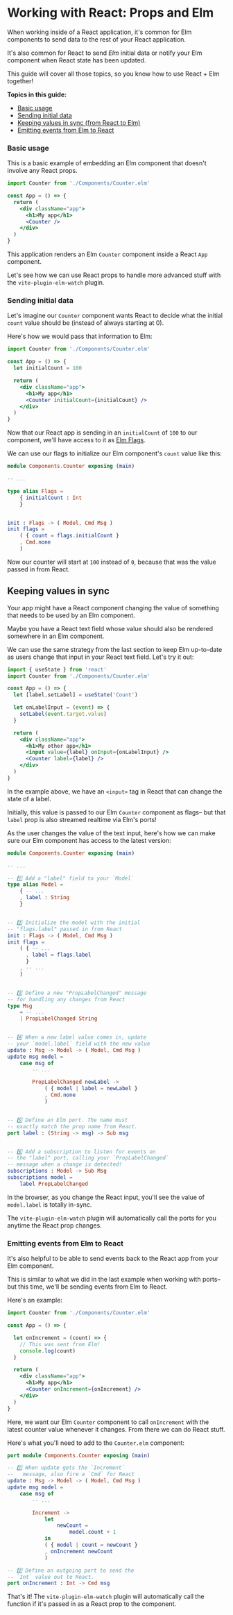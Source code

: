 # Working with React: Props and Elm

When working inside of a React application, it's common for Elm components to send data to the rest of your React application.

It's also common for React to send _Elm_ initial data or notify your Elm component when React state has been updated.

This guide will cover all those topics, so you know how to use React + Elm together!

__Topics in this guide:__

- [Basic usage](#basic-usage)
- [Sending initial data](#sending-initial-data)
- [Keeping values in sync (from React to Elm)](#keeping-values-in-sync)
- [Emitting events from Elm to React](#emitting-events-from-elm-to-react)

### Basic usage

This is a basic example of embedding an Elm component that doesn't involve any React props.

```jsx
import Counter from './Components/Counter.elm'

const App = () => {
  return (
    <div className="app">
      <h1>My app</h1>
      <Counter />
    </div>
  )
}
```

This application renders an Elm `Counter` component inside a React `App` component. 

Let's see how we can use React props to handle more advanced stuff with the `vite-plugin-elm-watch` plugin.

### Sending initial data

Let's imagine our `Counter` component wants React to decide what the initial `count` value should be (instead of always starting at 0).

Here's how we would pass that information to Elm:

```jsx
import Counter from './Components/Counter.elm'

const App = () => {
  let initialCount = 100

  return (
    <div className="app">
      <h1>My app</h1>
      <Counter initialCount={initialCount} />
    </div>
  )
}
```

Now that our React app is sending in an `initialCount` of `100` to our component, we'll have access to it as [Elm Flags](https://guide.elm-lang.org/interop/flags).

We can use our flags to initialize our Elm component's `count` value like this:

```elm
module Components.Counter exposing (main)

-- ...

type alias Flags =
    { initialCount : Int
    }


init : Flags -> ( Model, Cmd Msg )
init flags =
    ( { count = flags.initialCount }
    , Cmd.none
    )
```

Now our counter will start at `100` instead of `0`, because that was the value passed in from React.

## Keeping values in sync

Your app might have a React component changing the value of something that needs to be used by an Elm component.

Maybe you have a React text field whose value should also be rendered somewhere in an Elm component.

We can use the same strategy from the last section to keep Elm up-to-date as users change that input in your React text field. Let's try it out:

```jsx
import { useState } from 'react'
import Counter from './Components/Counter.elm'

const App = () => {
  let [label,setLabel] = useState('Count')

  let onLabelInput = (event) => {
    setLabel(event.target.value)
  }

  return (
    <div className="app">
      <h1>My other app</h1>
      <input value={label} onInput={onLabelInput} />
      <Counter label={label} />
    </div>
  )
}
```

In the example above, we have an `<input>` tag in React that can change the state of a label.

Initially, this value is passed to our Elm `Counter` component as flags– but that `label` prop is also streamed realtime via Elm's ports!

As the user changes the value of the text input, here's how we can make sure our Elm component has access to the latest version:

```elm
module Components.Counter exposing (main)

-- ...

-- 1️⃣ Add a "label" field to your `Model`
type alias Model =
    { -- ...
    , label : String
    }


-- 2️⃣ Initialize the model with the initial 
-- "flags.label" passed in from React
init : Flags -> ( Model, Cmd Msg )
init flags =
    ( { -- ...
      , label = flags.label
      }
    , -- ...
    )


-- 3️⃣ Define a new "PropLabelChanged" message
-- for handling any changes from React
type Msg
    = -- ...
    | PropLabelChanged String


-- 4️⃣ When a new label value comes in, update
-- your `model.label` field with the new value
update : Msg -> Model -> ( Model, Cmd Msg )
update msg model =
    case msg of
        -- ...

        PropLabelChanged newLabel ->
            ( { model | label = newLabel }
            , Cmd.none
            )


-- 5️⃣ Define an Elm port. The name must 
-- exactly match the prop name from React.
port label : (String -> msg) -> Sub msg


-- 6️⃣ Add a subscription to listen for events on 
-- the "label" port, calling your `PropLabelChanged`
-- message when a change is detected!
subscriptions : Model -> Sub Msg
subscriptions model =
    label PropLabelChanged

```

In the browser, as you change the React input, you'll see the value of `model.label` is totally in-sync.

The `vite-plugin-elm-watch` plugin will automatically call the ports for you anytime the React prop changes.

### Emitting events from Elm to React

It's also helpful to be able to send events back to the React app from your Elm component.

This is similar to what we did in the last example when working with ports– but this time, we'll be sending events from Elm to React.

Here's an example:

```jsx
import Counter from './Components/Counter.elm'

const App = () => {

  let onIncrement = (count) => {
    // This was sent from Elm!
    console.log(count)
  }

  return (
    <div className="app">
      <h1>My app</h1>
      <Counter onIncrement={onIncrement} />
    </div>
  )
}
```

Here, we want our Elm `Counter` component to call `onIncrement` with the latest counter value whenever it changes. From there we can do React stuff.

Here's what you'll need to add to the `Counter.elm` component:

```elm
port module Components.Counter exposing (main)

-- 1️⃣ When update gets the `Increment` 
--   message, also fire a `Cmd` for React
update : Msg -> Model -> ( Model, Cmd Msg )
update msg model =
    case msg of
        -- ...

        Increment ->
            let
                newCount =
                    model.count + 1
            in
            ( { model | count = newCount }
            , onIncrement newCount
            )

-- 2️⃣ Define an outgoing port to send the
-- `Int` value out to React.
port onIncrement : Int -> Cmd msg

```

That's it! The `vite-plugin-elm-watch` plugin will automatically call the function if it's passed in as a React prop to the component.